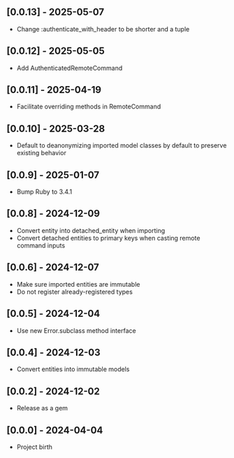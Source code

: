 ## [0.0.13] - 2025-05-07

- Change :authenticate_with_header to be shorter and a tuple

## [0.0.12] - 2025-05-05

- Add AuthenticatedRemoteCommand

## [0.0.11] - 2025-04-19

- Facilitate overriding methods in RemoteCommand

## [0.0.10] - 2025-03-28

- Default to deanonymizing imported model classes by default to preserve existing behavior

## [0.0.9] - 2025-01-07

- Bump Ruby to 3.4.1

## [0.0.8] - 2024-12-09

- Convert entity into detached_entity when importing
- Convert detached entities to primary keys when casting remote command inputs

## [0.0.6] - 2024-12-07

- Make sure imported entities are immutable
- Do not register already-registered types

## [0.0.5] - 2024-12-04

- Use new Error.subclass method interface

## [0.0.4] - 2024-12-03

- Convert entities into immutable models

## [0.0.2] - 2024-12-02

- Release as a gem

## [0.0.0] - 2024-04-04

- Project birth
